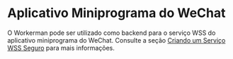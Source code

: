 # Aplicativo Miniprograma do WeChat

O Workerman pode ser utilizado como backend para o serviço WSS do aplicativo miniprograma do WeChat. Consulte a seção [Criando um Serviço WSS Seguro](secure-websocket-server.md) para mais informações.
